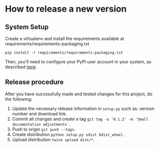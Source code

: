 # How to release a new version

## System Setup
Create a virtualenv and install the requirements
available at requirements/requirements-packaging.txt

```
pip install -r requirements/requirements-packaging.txt
```

Then, you'll need to configure your PyPI user account in your system, as described
[here](https://packaging.python.org/distributing/#uploading-your-project-to-pypi).

## Release procedure

After you have successfully made and tested changes for this project, do the following:

1. Update the necessary release information in `setup.py` such as: version number and
download link.
2. Commit all changes and create a tag `git tag -a '0.1.2' -m 'Small documentation adjustments'`.
3. Push to origin `git push --tags`.
4. Create distribution `python setup.py sdist bdist_wheel`.
5. Upload distribution `twine upload dist/*`.
